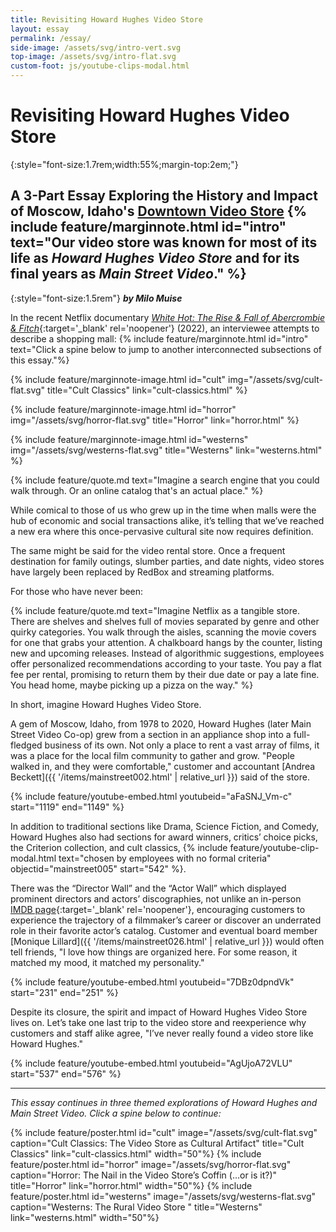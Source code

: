 ```yaml
---
title: Revisiting Howard Hughes Video Store
layout: essay
permalink: /essay/
side-image: /assets/svg/intro-vert.svg
top-image: /assets/svg/intro-flat.svg
custom-foot: js/youtube-clips-modal.html
---
```


# Revisiting Howard Hughes Video Store

{:style="font-size:1.7rem;width:55%;margin-top:2em;"}
## A 3-Part Essay Exploring the History and Impact of Moscow, Idaho's <span style="text-decoration:underline">Downtown Video Store</span> {% include feature/marginnote.html id="intro" text="Our video store was known for most of its life as *Howard Hughes Video Store* and for its final years as *Main Street Video*." %}

{:style="font-size:1.5rem"}
***by Milo Muise***

In the recent Netflix documentary [*White Hot: The Rise & Fall of Abercrombie & Fitch*](https://www.imdb.com/title/tt19034522/){:target='_blank' rel='noopener'} (2022), an interviewee attempts to describe a shopping mall: {% include feature/marginnote.html id="intro" text="Click a spine below to jump to another interconnected subsections of this essay."%}

{% include feature/marginnote-image.html id="cult" img="/assets/svg/cult-flat.svg"  title="Cult Classics" link="cult-classics.html" %}

{% include feature/marginnote-image.html id="horror" img="/assets/svg/horror-flat.svg"  title="Horror" link="horror.html" %}

{% include feature/marginnote-image.html id="westerns" img="/assets/svg/westerns-flat.svg"  title="Westerns" link="westerns.html" %}

{% include feature/quote.md text="Imagine a search engine that you could walk through. Or an online catalog that's an actual place." %}

While comical to those of us who grew up in the time when malls were the hub of economic and social transactions alike, it’s telling that we’ve reached a new era where this once-pervasive cultural site now requires definition.

The same might be said for the video rental store. Once a frequent destination for family outings, slumber parties, and date nights, video stores have largely been replaced by RedBox and streaming platforms. 

For those who have never been: 

{% include feature/quote.md text="Imagine Netflix as a tangible store. There are shelves and shelves full of movies separated by genre and other quirky categories. You walk through the aisles, scanning the movie covers for one that grabs your attention. A chalkboard hangs by the counter, listing new and upcoming releases. Instead of algorithmic suggestions, employees offer personalized recommendations according to your taste. You pay a flat fee per rental, promising to return them by their due date or pay a late fine. You head home, maybe picking up a pizza on the way." %}

In short, imagine Howard Hughes Video Store. 

A gem of Moscow, Idaho, from 1978 to 2020, Howard Hughes (later Main Street Video Co-op) grew from a section in an appliance shop into a full-fledged business of its own. Not only a place to rent a vast array of films, it was a place for the local film community to gather and grow. "People walked in, and they were comfortable," customer and accountant [Andrea Beckett]({{ '/items/mainstreet002.html' | relative_url }}) said of the store. 

{% include feature/youtube-embed.html youtubeid="aFaSNJ_Vm-c" start="1119" end="1149" %}

In addition to traditional sections like Drama, Science Fiction, and Comedy, Howard Hughes also had sections for award winners, critics’ choice picks, the Criterion collection, and cult classics, {% include feature/youtube-clip-modal.html text="chosen by employees with no formal criteria" objectid="mainstreet005" start="542" %}.

There was the “Director Wall” and the “Actor Wall” which displayed prominent directors and actors’ discographies, not unlike an in-person [IMDB page](https://www.imdb.com/name/nm0000173/){:target='_blank' rel='noopener'}, encouraging customers to experience the trajectory of a filmmaker’s career or discover an underrated role in their favorite actor’s catalog. Customer and eventual board member [Monique Lillard]({{ '/items/mainstreet026.html' | relative_url }}) would often tell friends, "I love how things are organized here. For some reason, it matched my mood, it matched my personality."

{% include feature/youtube-embed.html youtubeid="7DBz0dpndVk" start="231" end="251" %}


Despite its closure, the spirit and impact of Howard Hughes Video Store lives on. Let’s take one last trip to the video store and reexperience why customers and staff alike agree, "I’ve never really found a video store like Howard Hughes."

{% include feature/youtube-embed.html youtubeid="AgUjoA72VLU" start="537" end="576" %}

<hr>

_This essay continues in three themed explorations of Howard Hughes and Main Street Video. Click a spine below to continue:_

{% include feature/poster.html id="cult" image="/assets/svg/cult-flat.svg" caption="Cult Classics: The Video Store as Cultural Artifact" title="Cult Classics" link="cult-classics.html" width="50"%}
{% include feature/poster.html id="horror" image="/assets/svg/horror-flat.svg" caption="Horror: The Nail in the Video Store’s Coffin (…or is it?)"  title="Horror" link="horror.html" width="50"%}
{% include feature/poster.html id="westerns" image="/assets/svg/westerns-flat.svg" caption="Westerns: The Rural Video Store
" title="Westerns" link="westerns.html" width="50"%}




